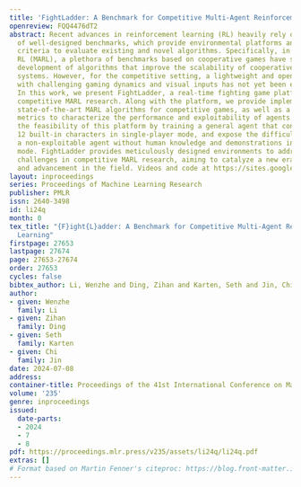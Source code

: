 ```yaml
---
title: 'FightLadder: A Benchmark for Competitive Multi-Agent Reinforcement Learning'
openreview: FQQ4476dT2
abstract: Recent advances in reinforcement learning (RL) heavily rely on a variety
  of well-designed benchmarks, which provide environmental platforms and consistent
  criteria to evaluate existing and novel algorithms. Specifically, in multi-agent
  RL (MARL), a plethora of benchmarks based on cooperative games have spurred the
  development of algorithms that improve the scalability of cooperative multi-agent
  systems. However, for the competitive setting, a lightweight and open-sourced benchmark
  with challenging gaming dynamics and visual inputs has not yet been established.
  In this work, we present FightLadder, a real-time fighting game platform, to empower
  competitive MARL research. Along with the platform, we provide implementations of
  state-of-the-art MARL algorithms for competitive games, as well as a set of evaluation
  metrics to characterize the performance and exploitability of agents. We demonstrate
  the feasibility of this platform by training a general agent that consistently defeats
  12 built-in characters in single-player mode, and expose the difficulty of training
  a non-exploitable agent without human knowledge and demonstrations in two-player
  mode. FightLadder provides meticulously designed environments to address critical
  challenges in competitive MARL research, aiming to catalyze a new era of discovery
  and advancement in the field. Videos and code at https://sites.google.com/view/fightladder/home.
layout: inproceedings
series: Proceedings of Machine Learning Research
publisher: PMLR
issn: 2640-3498
id: li24q
month: 0
tex_title: "{F}ight{L}adder: A Benchmark for Competitive Multi-Agent Reinforcement
  Learning"
firstpage: 27653
lastpage: 27674
page: 27653-27674
order: 27653
cycles: false
bibtex_author: Li, Wenzhe and Ding, Zihan and Karten, Seth and Jin, Chi
author:
- given: Wenzhe
  family: Li
- given: Zihan
  family: Ding
- given: Seth
  family: Karten
- given: Chi
  family: Jin
date: 2024-07-08
address:
container-title: Proceedings of the 41st International Conference on Machine Learning
volume: '235'
genre: inproceedings
issued:
  date-parts:
  - 2024
  - 7
  - 8
pdf: https://proceedings.mlr.press/v235/assets/li24q/li24q.pdf
extras: []
# Format based on Martin Fenner's citeproc: https://blog.front-matter.io/posts/citeproc-yaml-for-bibliographies/
---
```


